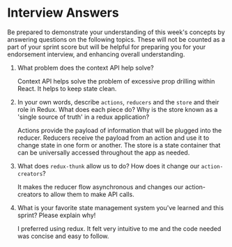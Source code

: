 # Interview Answers

Be prepared to demonstrate your understanding of this week's concepts by answering questions on the following topics. These will not be counted as a part of your sprint score but will be helpful for preparing you for your endorsement interview, and enhancing overall understanding.

1. What problem does the context API help solve?

   Context API helps solve the problem of excessive prop drilling within React. It helps to keep state clean.

2. In your own words, describe `actions`, `reducers` and the `store` and their role in Redux. What does each piece do? Why is the store known as a 'single source of truth' in a redux application?

   Actions provide the payload of information that will be plugged into the reducer.
   Reducers receive the payload from an action and use it to change state in one form or another.
   The store is a state container that can be universally accessed throughout the app as needed.

3. What does `redux-thunk` allow us to do? How does it change our `action-creators`?

   It makes the reducer flow asynchronous and changes our action-creators to allow them to make API calls.

4. What is your favorite state management system you've learned and this sprint? Please explain why!

   I preferred using redux. It felt very intuitive to me and the code needed was concise and easy to follow.
